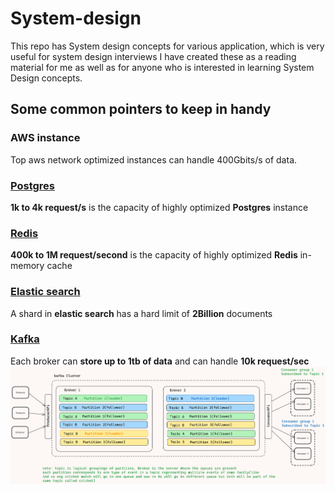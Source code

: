 # System-design
This repo has System design concepts for various application, which is very useful for system design interviews
I have created these as a reading material for me as well as for anyone who is interested in learning System Design concepts.


## Some common pointers to keep in handy

### AWS instance 
Top aws network optimized instances can handle 400Gbits/s of data.

### [Postgres](important-concepts/PostGresPerformanceAndSearchLatencyForSpatialQueries.md)
**1k  to 4k request/s** is the capacity of highly optimized **Postgres** instance

### [Redis](redis/Readme.md)
**400k to 1M request/second** is the capacity of highly optimized **Redis** in-memory cache

### [Elastic search](elastic-search/readme.md)
A shard in **elastic search** has a hard limit of **2Billion** documents

### [Kafka](kafka/Readme.md)
Each broker can **store up to 1tb of data** and can handle **10k request/sec**
![kafka cluster](<kafka/image copy 6.png>)
